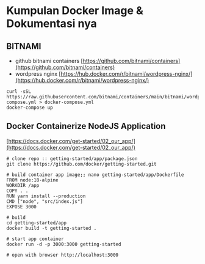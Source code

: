 # Kumpulan Docker Image & Dokumentasi nya

## BITNAMI

- github bitnami containers [https://github.com/bitnami/containers](https://github.com/bitnami/containers)
- wordpress nginx [https://hub.docker.com/r/bitnami/wordpress-nginx/](https://hub.docker.com/r/bitnami/wordpress-nginx/)

```
curl -sSL https://raw.githubusercontent.com/bitnami/containers/main/bitnami/wordpress/docker-compose.yml > docker-compose.yml
docker-compose up
```


## Docker Containerize NodeJS Application

[https://docs.docker.com/get-started/02_our_app/](https://docs.docker.com/get-started/02_our_app/)

```
# clone repo :: getting-started/app/package.json
git clone https://github.com/docker/getting-started.git

# build container app image;; nano getting-started/app/Dockerfile
FROM node:18-alpine
WORKDIR /app
COPY . .
RUN yarn install --production
CMD ["node", "src/index.js"]
EXPOSE 3000

# build
cd getting-started/app
docker build -t getting-started .

# start app container
docker run -d -p 3000:3000 getting-started

# open with browser http://localhost:3000


```

